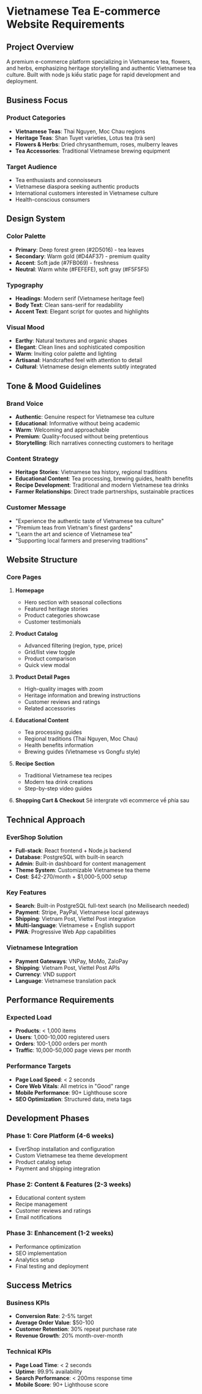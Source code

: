# Vietnamese Tea E-commerce Website Requirements

## Project Overview

A premium e-commerce platform specializing in Vietnamese tea, flowers, and herbs, emphasizing heritage storytelling and authentic Vietnamese tea culture. Built with node js kiểu static page for rapid development and deployment.

## Business Focus

### Product Categories
- **Vietnamese Teas**: Thai Nguyen, Moc Chau regions
- **Heritage Teas**: Shan Tuyet varieties, Lotus tea (trà sen)
- **Flowers & Herbs**: Dried chrysanthemum, roses, mulberry leaves
- **Tea Accessories**: Traditional Vietnamese brewing equipment

### Target Audience
- Tea enthusiasts and connoisseurs
- Vietnamese diaspora seeking authentic products
- International customers interested in Vietnamese culture
- Health-conscious consumers

## Design System

### Color Palette
- **Primary**: Deep forest green (#2D5016) - tea leaves
- **Secondary**: Warm gold (#D4AF37) - premium quality
- **Accent**: Soft jade (#7FB069) - freshness
- **Neutral**: Warm white (#FEFEFE), soft gray (#F5F5F5)

### Typography
- **Headings**: Modern serif (Vietnamese heritage feel)
- **Body Text**: Clean sans-serif for readability
- **Accent Text**: Elegant script for quotes and highlights

### Visual Mood
- **Earthy**: Natural textures and organic shapes
- **Elegant**: Clean lines and sophisticated composition
- **Warm**: Inviting color palette and lighting
- **Artisanal**: Handcrafted feel with attention to detail
- **Cultural**: Vietnamese design elements subtly integrated

## Tone & Mood Guidelines

### Brand Voice
- **Authentic**: Genuine respect for Vietnamese tea culture
- **Educational**: Informative without being academic
- **Warm**: Welcoming and approachable
- **Premium**: Quality-focused without being pretentious
- **Storytelling**: Rich narratives connecting customers to heritage

### Content Strategy
- **Heritage Stories**: Vietnamese tea history, regional traditions
- **Educational Content**: Tea processing, brewing guides, health benefits
- **Recipe Development**: Traditional and modern Vietnamese tea drinks
- **Farmer Relationships**: Direct trade partnerships, sustainable practices

### Customer Message
- "Experience the authentic taste of Vietnamese tea culture"
- "Premium teas from Vietnam's finest gardens"
- "Learn the art and science of Vietnamese tea"
- "Supporting local farmers and preserving traditions"

## Website Structure

### Core Pages
1. **Homepage**
   - Hero section with seasonal collections
   - Featured heritage stories
   - Product categories showcase
   - Customer testimonials

2. **Product Catalog**
   - Advanced filtering (region, type, price)
   - Grid/list view toggle
   - Product comparison
   - Quick view modal

3. **Product Detail Pages**
   - High-quality images with zoom
   - Heritage information and brewing instructions
   - Customer reviews and ratings
   - Related accessories

4. **Educational Content**
   - Tea processing guides
   - Regional traditions (Thai Nguyen, Moc Chau)
   - Health benefits information
   - Brewing guides (Vietnamese vs Gongfu style)

5. **Recipe Section**
   - Traditional Vietnamese tea recipes
   - Modern tea drink creations
   - Step-by-step video guides

6. **Shopping Cart & Checkout**
 Sẽ intergrate với ecommerce về phía sau
## Technical Approach

### EverShop Solution
- **Full-stack**: React frontend + Node.js backend
- **Database**: PostgreSQL with built-in search
- **Admin**: Built-in dashboard for content management
- **Theme System**: Customizable Vietnamese tea theme
- **Cost**: $42-270/month + $1,000-5,000 setup

### Key Features
- **Search**: Built-in PostgreSQL full-text search (no Meilisearch needed)
- **Payment**: Stripe, PayPal, Vietnamese local gateways
- **Shipping**: Vietnam Post, Viettel Post integration
- **Multi-language**: Vietnamese + English support
- **PWA**: Progressive Web App capabilities

### Vietnamese Integration
- **Payment Gateways**: VNPay, MoMo, ZaloPay
- **Shipping**: Vietnam Post, Viettel Post APIs
- **Currency**: VND support
- **Language**: Vietnamese translation pack

## Performance Requirements

### Expected Load
- **Products**: < 1,000 items
- **Users**: 1,000-10,000 registered users
- **Orders**: 100-1,000 orders per month
- **Traffic**: 10,000-50,000 page views per month

### Performance Targets
- **Page Load Speed**: < 2 seconds
- **Core Web Vitals**: All metrics in "Good" range
- **Mobile Performance**: 90+ Lighthouse score
- **SEO Optimization**: Structured data, meta tags

## Development Phases

### Phase 1: Core Platform (4-6 weeks)
- EverShop installation and configuration
- Custom Vietnamese tea theme development
- Product catalog setup
- Payment and shipping integration

### Phase 2: Content & Features (2-3 weeks)
- Educational content system
- Recipe management
- Customer reviews and ratings
- Email notifications

### Phase 3: Enhancement (1-2 weeks)
- Performance optimization
- SEO implementation
- Analytics setup
- Final testing and deployment

## Success Metrics

### Business KPIs
- **Conversion Rate**: 2-5% target
- **Average Order Value**: $50-100
- **Customer Retention**: 30% repeat purchase rate
- **Revenue Growth**: 20% month-over-month

### Technical KPIs
- **Page Load Time**: < 2 seconds
- **Uptime**: 99.9% availability
- **Search Performance**: < 200ms response time
- **Mobile Score**: 90+ Lighthouse score

